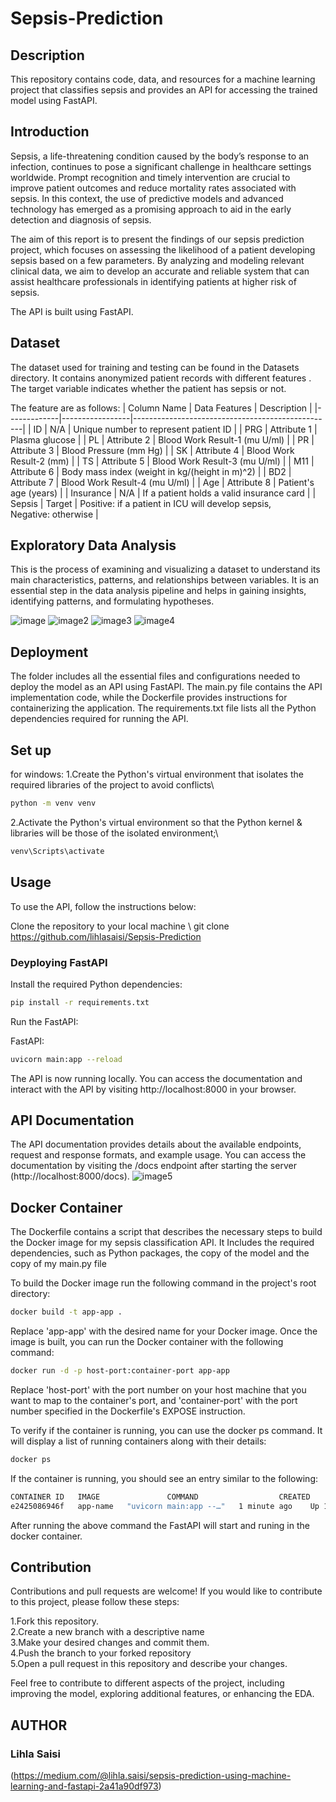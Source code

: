 # Sepsis-Prediction

## Description
This repository contains code, data, and resources for a machine learning project that classifies sepsis and provides an API for accessing the trained model using FastAPI.

## Introduction
Sepsis, a life-threatening condition caused by the body’s response to an infection, continues to pose a significant challenge in healthcare settings worldwide. Prompt recognition and timely intervention are crucial to improve patient outcomes and reduce mortality rates associated with sepsis. In this context, the use of predictive models and advanced technology has emerged as a promising approach to aid in the early detection and diagnosis of sepsis.

The aim of this report is to present the findings of our sepsis prediction project, which focuses on assessing the likelihood of a patient developing sepsis based on a few parameters. By analyzing and modeling relevant clinical data, we aim to develop an accurate and reliable system that can assist healthcare professionals in identifying patients at higher risk of sepsis.

The API is built using FastAPI.

## Dataset
The dataset used for training and testing can be found in the Datasets directory. It contains anonymized patient records with different features . The target variable indicates whether the patient has sepsis or not.

The feature are as follows:
| Column Name | Data Features | Description                                      |
|-------------|-----------------|--------------------------------------------------|
| ID          | N/A             | Unique number to represent patient ID             |
| PRG         | Attribute 1     | Plasma glucose                                   |
| PL          | Attribute 2     | Blood Work Result-1 (mu U/ml)                    |
| PR          | Attribute 3     | Blood Pressure (mm Hg)                           |
| SK          | Attribute 4     | Blood Work Result-2 (mm)                         |
| TS          | Attribute 5     | Blood Work Result-3 (mu U/ml)                    |
| M11         | Attribute 6     | Body mass index (weight in kg/(height in m)^2)   |
| BD2         | Attribute 7     | Blood Work Result-4 (mu U/ml)                    |
| Age         | Attribute 8     | Patient's age (years)                            |
| Insurance   | N/A             | If a patient holds a valid insurance card         |
| Sepsis      | Target          | Positive: if a patient in ICU will develop sepsis,<br> Negative: otherwise |

## Exploratory Data Analysis
This is the process of examining and visualizing a dataset to understand its main characteristics, patterns, and relationships between variables. It is an essential step in the data analysis pipeline and helps in gaining insights, identifying patterns, and formulating hypotheses.

![image](./images/sepsis-1.png)
![image2](./images/Sepsis-comparison.png)
![image3](./images/correlation-heatmap.png)
![image4](./images/sepsis-relationship.png)

## Deployment

The folder includes all the essential files and configurations needed to deploy the model as an API using FastAPI. The main.py file contains the API implementation code, while the Dockerfile provides instructions for containerizing the application. The requirements.txt file lists all the Python dependencies required for running the API.


## Set up

for windows:
1.Create the Python's virtual environment that isolates the required libraries of the project to avoid conflicts\
```bash
python -m venv venv
```
2.Activate the Python's virtual environment so that the Python kernel & libraries will be those of the isolated environment;\
```bash
venv\Scripts\activate
```


## Usage
To use the API, follow the instructions below:

Clone the repository to your local machine \ git clone https://github.com/lihlasaisi/Sepsis-Prediction

### Deyploying FastAPI
Install the required Python dependencies:
```bash
pip install -r requirements.txt
```
Run the FastAPI:

FastAPI:

```bash
uvicorn main:app --reload 
```
The API is now running locally. You can access the documentation and interact with the API by visiting http://localhost:8000 in your browser.

## API Documentation
The API documentation provides details about the available endpoints, request and response formats, and example usage. You can access the documentation by visiting the /docs endpoint after starting the server (http://localhost:8000/docs).
![image5](./images/API.PNG)



##  Docker Container
The Dockerfile contains a script that describes the necessary steps to build the Docker image for my sepsis classification API. It Includes the required dependencies, such as Python packages, the copy of the model and the copy of my main.py file  

To build the Docker image run the following command in the project's root directory:
```bash
docker build -t app-app .
```
Replace 'app-app' with the desired name for your Docker image.
Once the image is built, you can run the Docker container with the following command:
```bash 
docker run -d -p host-port:container-port app-app
```
Replace 'host-port' with the port number on your host machine that you want to map to the container's port, and 'container-port' with the port number specified in the Dockerfile's EXPOSE instruction.

To verify if the container is running, you can use the docker ps command. It will display a list of running containers along with their details:
```bash 
docker ps
```
If the container is running, you should see an entry similar to the following:


```bash
CONTAINER ID   IMAGE               COMMAND                  CREATED          STATUS          PORTS                    NAMES
e2425086946f   app-name   "uvicorn main:app --…"   1 minute ago    Up 1 minute     0.0.0.0:8000->8000/tcp   <container_name>
```

After running the above command the FastAPI will start and runing in the docker container.

## Contribution
Contributions and pull requests are welcome! If you would like to contribute to this project, please follow these steps:

1.Fork this repository.\
2.Create a new branch with a descriptive name \
3.Make your desired changes and commit them.\
4.Push the branch to your forked repository \
5.Open a pull request in this repository and describe your changes.

Feel free to contribute to different aspects of the project, including improving the model, exploring additional features, or enhancing the EDA.

## AUTHOR 
### Lihla Saisi 
(https://medium.com/@lihla.saisi/sepsis-prediction-using-machine-learning-and-fastapi-2a41a90df973)
